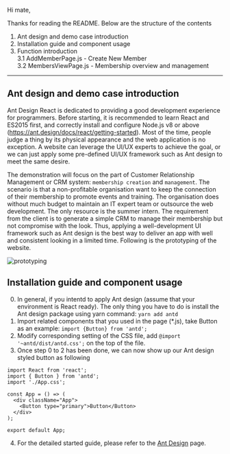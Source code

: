 Hi mate,

Thanks for reading the README. Below are the structure of the contents

1. Ant design and demo case introduction
2. Installation guide and component usage
3. Function introduction  
    3.1 AddMemberPage.js - Create New Member  
    3.2 MembersViewPage.js - Membership overview and management

***

## Ant design and demo case introduction  

Ant Design React is dedicated to providing a good development experience for programmers. Before starting, it is recommended to learn React and ES2015 first, and correctly install and configure Node.js v8 or above (https://ant.design/docs/react/getting-started). Most of the time, people judge a thing by its physical appearance and the web application is no exception. A website can leverage the UI/UX experts to achieve the goal, or we can just apply some pre-defined UI/UX framework such as Ant design to meet the same desire.   

The demonstration will focus on the part of Customer Relationship Management or CRM system: `membership creation` and `management`. The scenario is that a non-profitable organisation want to keep the connection of their membership to promote events and training. The organisation does without much budget to maintain an IT expert team or outsource the web development. The only resource is the summer intern. The requirement from the client is to generate a simple CRM to manage their membership but not compromise with the look. Thus, applying a well-development UI framework such as Ant design is the best way to deliver an app with well and consistent looking in a limited time. Following is the prototyping of the website.  

![prototyping](https://user-images.githubusercontent.com/87575042/160287009-573e47f2-7899-4cfc-b8ea-843d45a719dd.png)


## Installation guide and component usage  

0. In general, if you intentd to apply Ant design (assume that your environment is React ready). The only thing you have to do is install the Ant design package using yarn command: `yarn add antd`
1. Import related components that you used in the page (\*.js), take Button as an example: `import {Button} from 'antd';` 
2. Modify corresponding setting of the CSS file, add `@import '~antd/dist/antd.css';` on the top of the file.
3. Once step 0 to 2 has been done, we can now show up our Ant design styled button as following    

```
import React from 'react';
import { Button } from 'antd';
import './App.css';

const App = () => (
  <div className="App">
    <Button type="primary">Button</Button>
  </div>
);

export default App;
```

4. For the detailed started guide, please refer to the [Ant Design](https://ant.design/docs/react/use-with-create-react-app#Install-and-Initialization) page.
